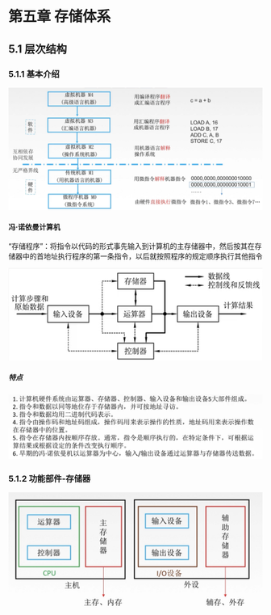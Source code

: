 # 第五章 存储体系

## 5.1 层次结构

### 5.1.1 基本介绍

![image-20210401112551646](doc/image-20210401112551646.png)

#### 冯·诺依曼计算机

“存储程序”：将指令以代码的形式事先输入到计算机的主存储器中，然后按其在存储器中的首地址执行程序的第一条指令，以后就按照程序的规定顺序执行其他指令

![image-20210401112913699](doc/image-20210401112913699.png)

##### 特点

![image-20210401112938929](doc/image-20210401112938929.png)

### 5.1.2 功能部件-存储器

![image-20210401113323579](doc/image-20210401113323579.png)